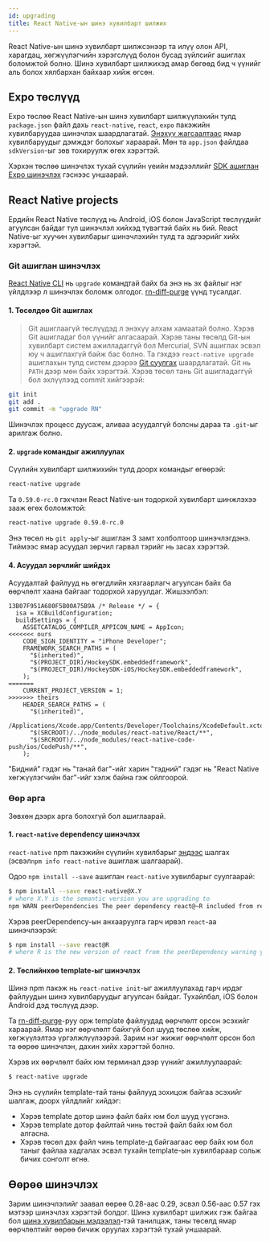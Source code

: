 ```yaml
---
id: upgrading
title: React Native-ын шинэ хувилбарт шилжих
---
```


React Native-ын шинэ хувилбарт шилжсэнээр та илүү олон API, харагдац, хөгжүүлэгчийн хэрэгслүүд болон бусад зүйлсийг ашиглах боломжтой болно. Шинэ хувилбарт шилжихэд амар бөгөөд бид ч үүнийг аль болох хялбархан байхаар хийж өгсөн.

## Expo төслүүд

Expo төслөө React Native-ын шинэ хувилбарт шилжүүлэхийн тулд `package.json` файл дахь `react-native`, `react`, `expo` пакэжийн хувилбаруудаа шинэчлэх шаардлагатай. [Энэхүү жагсаалтаас](https://docs.expo.io/versions/latest/sdk/#sdk-version) ямар хувилбаруудыг дэмждэг болохыг хараарай. Мөн та `app.json`  файлдаа `sdkVersion`-ыг зөв тохируулж өгөх хэрэгтэй. 

Хэрхэн төслөө шинэчлэх тухай сүүлийн үеийн мэдээллийг [SDK ашиглан Expo шинэчлэх](https://docs.expo.io/versions/latest/workflow/upgrading-expo-sdk-walkthrough) гэснээс уншаарай.

## React Native projects

Ердийн React Native төслүүд нь Android, iOS болон JavaScript төслүүдийг агуулсан байдаг тул шинэчлэл хийхэд түвэгтэй байх нь бий. React Native-ыг хуучин хувилбарыг шинэчлэхийн тулд та эдгээрийг хийх хэрэгтэй. 

### Git ашиглан шинэчлэх

[React Native CLI](https://github.com/react-native-community/react-native-cli) нь `upgrade` командтай байх ба энэ нь эх файлыг  нэг үйлдлээр л шинэчлэх боломж олгодог. [rn-diff-purge](https://github.com/react-native-community/rn-diff-purge) үүнд тусалдаг.


#### 1. Төсөлдөө Git ашиглах

> Git ашиглаагүй төслүүдэд л энэхүү алхам хамаатай болно. Хэрэв Git ашигладаг бол үүнийг алгасаарай. 
Хэрэв таны төсөлд Git-ын хувилбарт систем ажилладаггүй бол Mercurial, SVN ашиглах эсвэл юу ч ашиглахгүй байж бас болно. Та гэхдээ `react-native upgrade` ашиглахын тулд систем дээрээ [Git суулгах](https://git-scm.com/downloads) шаардлагатай.
Git нь `PATH` дээр мөн байх хэрэгтэй. Хэрэв төсөл тань Git ашигладаггүй бол эхлүүлээд commit хийгээрэй:

```sh
git init
git add .
git commit -m "upgrade RN"
```

Шинэчлэх процесс дуусаж, аливаа асуудалгүй болсны дараа та `.git`-ыг арилгаж болно. 

#### 2. `upgrade` командыг ажиллуулах

Сүүлийн хувилбарт шилжихийн тулд доорх командыг өгөөрэй:

```sh
react-native upgrade
```

Та `0.59.0-rc.0` гэхчлэн React Native-ын тодорхой хувилбарт шинжлэхээ зааж өгөх боломжтой:

```sh
react-native upgrade 0.59.0-rc.0
```

Энэ төсөл нь `git apply`-ыг ашиглан 3 замт холболтоор шинэчлэгдэнэ. Тиймээс ямар асуудал зөрчил гарвал тэрийг нь засах хэрэгтэй.

#### 4. Асуудал зөрчлийг шийдэх

Асуудалтай файлууд нь өгөгдлийн хязгаарлагч агуулсан байх ба өөрчлөлт хаана байгааг тодорхой харуулдаг. Жишээлбэл:

```
13B07F951A680F5B00A75B9A /* Release */ = {
  isa = XCBuildConfiguration;
  buildSettings = {
    ASSETCATALOG_COMPILER_APPICON_NAME = AppIcon;
<<<<<<< ours
    CODE_SIGN_IDENTITY = "iPhone Developer";
    FRAMEWORK_SEARCH_PATHS = (
      "$(inherited)",
      "$(PROJECT_DIR)/HockeySDK.embeddedframework",
      "$(PROJECT_DIR)/HockeySDK-iOS/HockeySDK.embeddedframework",
    );
=======
    CURRENT_PROJECT_VERSION = 1;
>>>>>>> theirs
    HEADER_SEARCH_PATHS = (
      "$(inherited)",
      /Applications/Xcode.app/Contents/Developer/Toolchains/XcodeDefault.xctoolchain/usr/include,
      "$(SRCROOT)/../node_modules/react-native/React/**",
      "$(SRCROOT)/../node_modules/react-native-code-push/ios/CodePush/**",
    );
```

"Бидний" гэдэг нь "танай баг"-ийг харин "тэдний" гэдэг нь "React Native хөгжүүлэгчийн баг"-ийг хэлж байна гэж ойлгоорой. 

### Өөр арга

Зөвхөн дээрх арга болохгүй бол ашиглаарай.

#### 1. `react-native` dependency шинэчлэх

`react-native` npm пакэжийн сүүлийн хувилбарыг [эндээс](https://www.npmjs.com/package/react-native) шалгах (эсвэл`npm info react-native` ашиглаж шалгаарай).

Одоо `npm install --save` ашиглан `react-native` хувилбарыг суулгаарай:

```sh
$ npm install --save react-native@X.Y
# where X.Y is the semantic version you are upgrading to
npm WARN peerDependencies The peer dependency react@~R included from react-native...
```

Хэрэв peerDependency-ын анхааруулга гарч ирвэл `react`-аа шинэчлээрэй:

```sh
$ npm install --save react@R
# where R is the new version of react from the peerDependency warning you saw
```

#### 2. Төслийнхөө template-ыг шинэчлэх

Шинэ npm пакэж нь `react-native init`-ыг ажиллуулахад гарч ирдэг файлуудын шинэ хувилбаруудыг агуулсан байдаг. Тухайлбал, iOS болон Android дэд төслүүд дээр.

Та [rn-diff-purge](https://github.com/pvinis/rn-diff-purge)-руу орж template файлуудад өөрчлөлт орсон эсэхийг хараарай. 
Ямар нэг өөрчлөлт байхгүй бол шууд төслөө хийж, хөгжүүлэлтээ үргэлжлүүлээрэй. Зарим нэг жижиг өөрчлөлт орсон бол та өөрөө шинэчлэн, дахин хийх хэрэгтэй болно. 

Хэрэв их өөрчлөлт байх юм терминал дээр үүнийг ажиллуулаарай:

```sh
$ react-native upgrade
```
Энэ нь сүүлийн template-тай таны файлууд зохицож байгаа эсэхийг шалгаж, доорх үйлдлийг хийдэг:

- Хэрэв template дотор шинэ файл байх юм бол шууд үүсгэнэ.
- Хэрэв template дотор файлтай чинь төстэй файл байх юм бол алгасна. 
- Хэрэв төсөл дэх файл чинь template-д байгаагаас өөр байх юм бол таныг файлаа хадгалах эсвэл тухайн template-ын хувилбараар сольж бичих сонголт өгнө. 

## Өөрөө шинэчлэх

Зарим шинэчлэлийг заавал өөрөө  0.28-аас 0.29, эсвэл 0.56-аас 0.57 гэх мэтээр шинэчлэх хэрэгтэй болдог. Шинэ хувилбарт шилжих гэж байгаа бол [шинэ хувилбарын мэдээлэл](https://github.com/facebook/react-native/releases)-тэй танилцаж, таны төсөлд ямар өөрчлөлтийг өөрөө бичиж оруулах хэрэгтэй тухай уншаарай.


